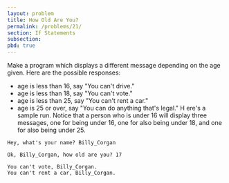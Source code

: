 ```yaml
---
layout: problem
title: How Old Are You?
permalink: /problems/21/
section: If Statements
subsection:
pbd: true
---
```

Make a program which displays a different message depending on the age given. Here are the possible responses:

- age is less than 16, say "You can't drive."
- age is less than 18, say "You can't vote."
- age is less than 25, say "You can't rent a car."
- age is 25 or over, say "You can do anything that's legal."
H
ere's a sample run. Notice that a person who is under 16 will display three messages, one for being under 16, one for also being under 18, and one for also being under 25.

```
Hey, what's your name? Billy_Corgan

Ok, Billy_Corgan, how old are you? 17

You can't vote, Billy_Corgan.
You can't rent a car, Billy_Corgan.
```